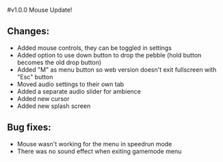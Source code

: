 #v1.0.0 Mouse Update!

## Changes:
- Added mouse controls, they can be toggled in settings
- Added option to use down button to drop the pebble (hold button becomes the old drop button)
- Added "M" as menu button so web version doesn't exit fullscreen with "Esc" button
- Moved audio settings to their own tab
- Added a separate audio slider for ambience
- Added new cursor
- Added new splash screen

## Bug fixes:
- Mouse wasn't working for the menu in speedrun mode
- There was no sound effect when exiting gamemode menu
